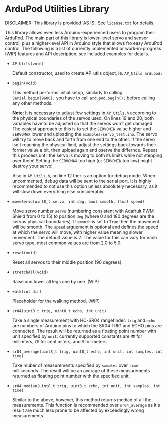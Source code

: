 # ArduPod Utilities Library

DISCLAIMER: This library is provided 'AS IS'. See ```license.txt``` for details.

This library allows even less Arduino-experienced users to program their ArduPod. The main part of this library is lower-level servo and sensor control, plus a higher-level API in Arduino style that allows fro easy ArduPod control. The following is a list of currently implemented or work-in-progress (WIP) features and API description, see included examples for details.


* `AP_Utils(void)`

  Default constructor, used to create AP\_utils object, ie. `AP_Utils ardupod;`


* `begin(void)`

  This method performs initial setup, similarly to calling `Serial.begin(9600);` you have to call `ardupod.begin();` before calling any other methods. 

  **Note**: It is necessary to adjust few settings in `AP_Utils.h` according to the physical boundaries of the servos used. On lines 19 and 20, both variables have to be adjusted so that the servos won't get damaged. The easiest approach to this is to set the `SERVOMIN` value higher and `SERVOMAX` lower and uploading the `examples/servo_test.ino`. The servo will try to move back and forth from one end to the other. If the servo isn't reaching the physical limit, adjust the settings back towards their former value a bit, then upload again and oserve the differnce. Repeat this process until the servo is moving to both its limits while not stepping over them! Setting the `SERVOMAX` too high (or `SERVOMIN` too low) might destroy your servo!

  Also in `AP_Utils.h`, on line 12 ther is an option for debug mode. When uncommented, debug data will be sent to the serial port. It is highly recommended to not use this option unless absolutely necessary, as it will slow down everything else considerably.


* `moveServo(uint8_t servo, int deg. bool smooth, float speed)`

  Move servo number `servo` (numbering consistent with Adafruit PWM Shield from 0 to 15) to position `deg` (where 0 and 180 degrees are the servos physical boundaries). If `smooth` is set to `True` then the movement will be smooth. The `speed` arguement is optional and defines the speed at which the servo will move, with higher value meaning slower movement. The default value is 2. The value for this can vary for each servo type, most common values are from 2.0 to 5.0.


* `reset(void)`

  Reset all servos to their middle position (90 degrees).


* `stretchAll(void)`

  Raise and lower all legs one by one. (WIP)
  

* `walk(int dir)`

  Placeholder for the walking method. (WIP)


* `sr04(uint8_t trig, uint8_t echo, int unit)`

  Take a single measurement with HC-SR04 rangefinder. `trig` and `echo` are numbers of Arduino pins to which the SR04 TRIG and ECHO pins are connected. The result will be returned as a floating point number with unit specified by `unit`: currently supported constants are `MM` for millimters, `CM` for centimiters, and `M` for meters.


* `sr04_average(uint8_t trig, uint8_t echo, int unit, int samples, int time)`

  Take muber of measurements specified by `samples` over `time` milliseconds. The result will be an average of these measurements returned as floating point number with the specified unit.
  

* `sr04_median(uint8_t trig, uint8_t echo, int unit, int samples, int time)`

  Similar to the above, however, this method returns median of all the measurements. This function is recommended over `sr04_average` as it's result are much less prone to be affected by exceedingly wrong measurements.

